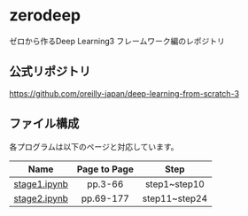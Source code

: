 # zerodeep

ゼロから作るDeep Learning3 フレームワーク編のレポジトリ
<br>

## 公式リポジトリ
https://github.com/oreilly-japan/deep-learning-from-scratch-3
<br>

## ファイル構成
各プログラムは以下のページと対応しています。<br>

|Name|Page to Page|Step|
|:--:|:--:|:--:|
|[stage1.ipynb](/stage1.ipynb)|pp.3-66|step1~step10|
|[stage2.ipynb](/stage2.ipynb)|pp.69-177|step11~step24|

